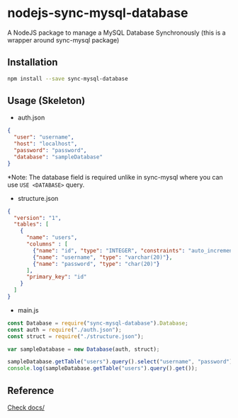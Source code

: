 # nodejs-sync-mysql-database
A NodeJS package to manage a MySQL Database Synchronously (this is a wrapper around sync-mysql package)

## Installation
```sh
npm install --save sync-mysql-database
```

## Usage (Skeleton)
* auth.json
```json
{
  "user": "username",
  "host": "localhost",
  "password": "password",
  "database": "sampleDatabase"
}
```
*Note: The database field is required unlike in sync-mysql where you can use `USE <DATABASE>` query.

* structure.json
```json
{
  "version": "1",
  "tables": [
    {
      "name": "users",
      "columns" : [
        {"name": "id", "type": "INTEGER", "constraints": "auto_increment"},
        {"name": "username", "type": "varchar(20)"},
        {"name": "password", "type": "char(20)"}
      ],
      "primary_key": "id"
    }
  ]
}
```

* main.js
```js
const Database = require("sync-mysql-database").Database;
const auth = require("./auth.json");
const struct = require("./structure.json");

var sampleDatabase = new Database(auth, struct);

sampleDatabase.getTable("users").query().select("username", "password").insert("user1", "password");
console.log(sampleDatabase.getTable("users").query().get());
```

## Reference
[Check docs/](docs/)
